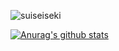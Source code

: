 ![suiseiseki](https://raw.githubusercontent.com/XXXalice/XXXalice.github.io/master/aahub_20200911005938.png)


[![Anurag's github stats](https://github-readme-stats.vercel.app/api?username=XXXalice)](https://github.com/anuraghazra/github-readme-stats)

